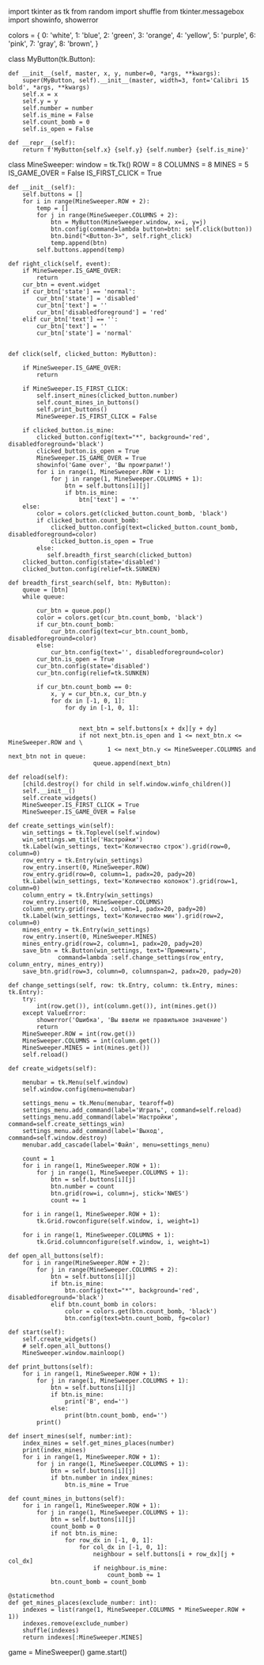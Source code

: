 import tkinter as tk
from random import shuffle
from tkinter.messagebox import showinfo, showerror
 
colors = {
    0: 'white',
    1: 'blue',
    2: 'green',
    3: 'orange',
    4: 'yellow',
    5: 'purple',
    6: 'pink',
    7: 'gray',
    8: 'brown',
}
 
 
class MyButton(tk.Button):
 
    def __init__(self, master, x, y, number=0, *args, **kwargs):
        super(MyButton, self).__init__(master, width=3, font='Calibri 15 bold', *args, **kwargs)
        self.x = x
        self.y = y
        self.number = number
        self.is_mine = False
        self.count_bomb = 0
        self.is_open = False
 
    def __repr__(self):
        return f'MyButton{self.x} {self.y} {self.number} {self.is_mine}'
 
 
class MineSweeper:
    window = tk.Tk()
    ROW = 8
    COLUMNS = 8
    MINES = 5
    IS_GAME_OVER = False
    IS_FIRST_CLICK = True
 
    def __init__(self):
        self.buttons = []
        for i in range(MineSweeper.ROW + 2):
            temp = []
            for j in range(MineSweeper.COLUMNS + 2):
                btn = MyButton(MineSweeper.window, x=i, y=j)
                btn.config(command=lambda button=btn: self.click(button))
                btn.bind("<Button-3>", self.right_click)
                temp.append(btn)
            self.buttons.append(temp)
 
    def right_click(self, event):
        if MineSweeper.IS_GAME_OVER:
            return
        cur_btn = event.widget
        if cur_btn['state'] == 'normal':
            cur_btn['state'] = 'disabled'
            cur_btn['text'] = ''
            cur_btn['disabledforeground'] = 'red'
        elif cur_btn['text'] == '':
            cur_btn['text'] = ''
            cur_btn['state'] = 'normal'
 
 
    def click(self, clicked_button: MyButton):
 
        if MineSweeper.IS_GAME_OVER:
            return
 
        if MineSweeper.IS_FIRST_CLICK:
            self.insert_mines(clicked_button.number)
            self.count_mines_in_buttons()
            self.print_buttons()
            MineSweeper.IS_FIRST_CLICK = False
 
        if clicked_button.is_mine:
            clicked_button.config(text="*", background='red', disabledforeground='black')
            clicked_button.is_open = True
            MineSweeper.IS_GAME_OVER = True
            showinfo('Game over', 'Вы проиграли!')
            for i in range(1, MineSweeper.ROW + 1):
                for j in range(1, MineSweeper.COLUMNS + 1):
                    btn = self.buttons[i][j]
                    if btn.is_mine:
                        btn['text'] = '*'
        else:
            color = colors.get(clicked_button.count_bomb, 'black')
            if clicked_button.count_bomb:
                clicked_button.config(text=clicked_button.count_bomb, disabledforeground=color)
                clicked_button.is_open = True
            else:
               self.breadth_first_search(clicked_button)
        clicked_button.config(state='disabled')
        clicked_button.config(relief=tk.SUNKEN)
 
    def breadth_first_search(self, btn: MyButton):
        queue = [btn]
        while queue:
 
            cur_btn = queue.pop()
            color = colors.get(cur_btn.count_bomb, 'black')
            if cur_btn.count_bomb:
                cur_btn.config(text=cur_btn.count_bomb, disabledforeground=color)
            else:
                cur_btn.config(text='', disabledforeground=color)
            cur_btn.is_open = True
            cur_btn.config(state='disabled')
            cur_btn.config(relief=tk.SUNKEN)
 
            if cur_btn.count_bomb == 0:
                x, y = cur_btn.x, cur_btn.y
                for dx in [-1, 0, 1]:
                    for dy in [-1, 0, 1]:

 
                        next_btn = self.buttons[x + dx][y + dy]
                        if not next_btn.is_open and 1 <= next_btn.x <= MineSweeper.ROW and \
                                1 <= next_btn.y <= MineSweeper.COLUMNS and next_btn not in queue:
                            queue.append(next_btn)
 
    def reload(self):
        [child.destroy() for child in self.window.winfo_children()]
        self.__init__()
        self.create_widgets()
        MineSweeper.IS_FIRST_CLICK = True
        MineSweeper.IS_GAME_OVER = False
 
    def create_settings_win(self):
        win_settings = tk.Toplevel(self.window)
        win_settings.wm_title('Настройки')
        tk.Label(win_settings, text='Количество строк').grid(row=0, column=0)
        row_entry = tk.Entry(win_settings)
        row_entry.insert(0, MineSweeper.ROW)
        row_entry.grid(row=0, column=1, padx=20, pady=20)
        tk.Label(win_settings, text='Количество колонок').grid(row=1, column=0)
        column_entry = tk.Entry(win_settings)
        row_entry.insert(0, MineSweeper.COLUMNS)
        column_entry.grid(row=1, column=1, padx=20, pady=20)
        tk.Label(win_settings, text='Количество мин').grid(row=2, column=0)
        mines_entry = tk.Entry(win_settings)
        row_entry.insert(0, MineSweeper.MINES)
        mines_entry.grid(row=2, column=1, padx=20, pady=20)
        save_btn = tk.Button(win_settings, text='Применить',
                  command=lambda :self.change_settings(row_entry, column_entry, mines_entry))
        save_btn.grid(row=3, column=0, columnspan=2, padx=20, pady=20)
 
    def change_settings(self, row: tk.Entry, column: tk.Entry, mines: tk.Entry):
        try:
            int(row.get()), int(column.get()), int(mines.get())
        except ValueError:
            showerror('Ошибка', 'Вы ввели не правильное значение')
            return
        MineSweeper.ROW = int(row.get())
        MineSweeper.COLUMNS = int(column.get())
        MineSweeper.MINES = int(mines.get())
        self.reload()
 
    def create_widgets(self):
 
        menubar = tk.Menu(self.window)
        self.window.config(menu=menubar)
 
        settings_menu = tk.Menu(menubar, tearoff=0)
        settings_menu.add_command(label='Играть', command=self.reload)
        settings_menu.add_command(label='Настройки', command=self.create_settings_win)
        settings_menu.add_command(label='Выход', command=self.window.destroy)
        menubar.add_cascade(label='Файл', menu=settings_menu)
 
        count = 1
        for i in range(1, MineSweeper.ROW + 1):
            for j in range(1, MineSweeper.COLUMNS + 1):
                btn = self.buttons[i][j]
                btn.number = count
                btn.grid(row=i, column=j, stick='NWES')
                count += 1
 
        for i in range(1, MineSweeper.ROW + 1):
            tk.Grid.rowconfigure(self.window, i, weight=1)
 
        for i in range(1, MineSweeper.COLUMNS + 1):
            tk.Grid.columnconfigure(self.window, i, weight=1)
 
    def open_all_buttons(self):
        for i in range(MineSweeper.ROW + 2):
            for j in range(MineSweeper.COLUMNS + 2):
                btn = self.buttons[i][j]
                if btn.is_mine:
                    btn.config(text="*", background='red', disabledforeground='black')
                elif btn.count_bomb in colors:
                    color = colors.get(btn.count_bomb, 'black')
                    btn.config(text=btn.count_bomb, fg=color)
 
    def start(self):
        self.create_widgets()
        # self.open_all_buttons()
        MineSweeper.window.mainloop()
 
    def print_buttons(self):
        for i in range(1, MineSweeper.ROW + 1):
            for j in range(1, MineSweeper.COLUMNS + 1):
                btn = self.buttons[i][j]
                if btn.is_mine:
                    print('B', end='')
                else:
                    print(btn.count_bomb, end='')
            print()
 
    def insert_mines(self, number:int):
        index_mines = self.get_mines_places(number)
        print(index_mines)
        for i in range(1, MineSweeper.ROW + 1):
            for j in range(1, MineSweeper.COLUMNS + 1):
                btn = self.buttons[i][j]
                if btn.number in index_mines:
                    btn.is_mine = True
 
    def count_mines_in_buttons(self):
        for i in range(1, MineSweeper.ROW + 1):
            for j in range(1, MineSweeper.COLUMNS + 1):
                btn = self.buttons[i][j]
                count_bomb = 0
                if not btn.is_mine:
                    for row_dx in [-1, 0, 1]:
                        for col_dx in [-1, 0, 1]:
                            neighbour = self.buttons[i + row_dx][j + col_dx]
                            if neighbour.is_mine:
                                count_bomb += 1
                btn.count_bomb = count_bomb
 
    @staticmethod
    def get_mines_places(exclude_number: int):
        indexes = list(range(1, MineSweeper.COLUMNS * MineSweeper.ROW + 1))
        indexes.remove(exclude_number)
        shuffle(indexes)
        return indexes[:MineSweeper.MINES]
 
 
game = MineSweeper()
game.start()
